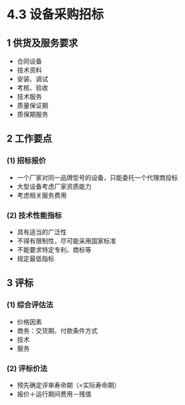 # 4.3 设备采购招标

## 1 供货及服务要求

* 合同设备
* 技术资料
* 安装、调试
* 考核、验收
* 技术服务
* 质量保证期
* 质保期服务

## 2 工作要点

### (1) 招标报价

* 一个厂家对同一品牌型号的设备，只能委托一个代理商投标
* 大型设备考虑厂家资质能力
* 考虑相关服务费用

### (2) 技术性能指标

* 具有适当的广泛性
* 不得有限制性，尽可能采用国家标准
* 不能要求特定专利、商标等
* 规定最低指标

## 3 评标

### (1) 综合评估法

* 价格因素
* 商务：交货期、付款条件方式
* 技术
* 服务

### (2) 评标价法

* 预先确定评审寿命期（<实际寿命期）
* 报价＋运行期间费用－残值
